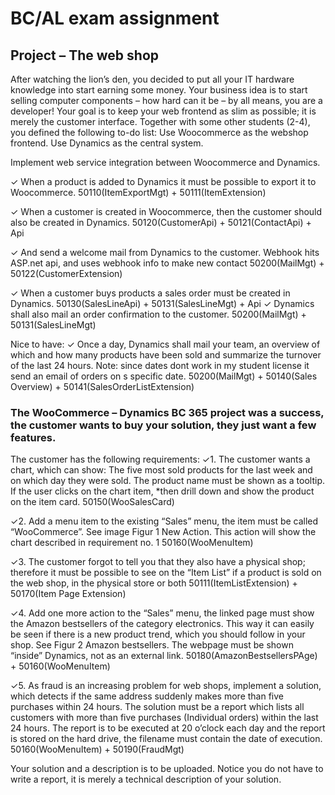 # BC/AL exam assignment

## Project – The web shop

After watching the lion’s den, you decided to put all your
IT hardware knowledge into start earning some money.
Your business idea is to start selling computer components – how hard can it be – by all means, you are a
developer!
Your goal is to keep your web frontend as slim as possible; it is merely the customer interface.
Together with some other students (2-4), you defined the following to-do list:
Use Woocommerce as the webshop frontend.
Use Dynamics as the central system.

Implement web service integration between Woocommerce and Dynamics.

✓   When a product is added to Dynamics it must be possible to export it to Woocommerce. 
50110(ItemExportMgt) + 50111(ItemExtension)

✓   When a customer is created in Woocommerce, then the customer should also be created in 
Dynamics. 
50120(CustomerApi) + 50121(ContactApi) + Api

✓   And send a welcome mail from Dynamics to the customer. 
Webhook hits ASP.net api, and uses webhook info to make new contact
50200(MailMgt) + 50122(CustomerExtension)

✓   When a customer buys products a sales order must be created in Dynamics.
50130(SalesLineApi) + 50131(SalesLineMgt) + Api
✓       Dynamics shall also mail an order confirmation to the customer.
50200(MailMgt) + 50131(SalesLineMgt)

Nice to have:
✓   Once a day, Dynamics shall mail your team, an overview of which and how many
products have been sold and summarize the turnover of the last 24 hours.
Note: since dates dont work in my student license it send an email of orders on s specific date.
50200(MailMgt) + 50140(Sales Overview) + 50141(SalesOrderListExtension)


### The WooCommerce – Dynamics BC 365 project was a success, the customer wants to buy your solution, they just want a few features.
The customer has the following requirements:
✓1.
The customer wants a chart, which can show:
The five most sold products for the last week and on which day they were sold. The product name must be
shown as a tooltip. If the user clicks on the chart item, 
*then drill down and show the product on the item card.
50150(WooSalesCard)

✓2.
Add a menu item to the existing “Sales” menu, the item must be called “WooCommerce”. See image Figur
1 New Action.
This action will show the chart described in requirement no. 1
50160(WooMenuItem)

✓3.
The customer forgot to tell you that they also have a physical shop; therefore it must be possible to see on
the “Item List” if a product is sold on the web shop, in the physical store or both
50111(ItemListExtension) + 50170(Item Page Extension)

✓4.
Add one more action to the “Sales” menu, the linked page must show the Amazon bestsellers of the
category electronics. This way it can easily be seen if there is a new product trend, which you should follow
in your shop. See Figur 2 Amazon bestsellers. The webpage must be shown “inside” Dynamics, not as an
external link.
50180(AmazonBestsellersPAge) + 50160(WooMenuItem)

✓5.
As fraud is an increasing problem for web shops, implement a solution, which detects if the same address
suddenly makes more than five purchases within 24 hours.
The solution must be a report which lists all customers with more than five purchases (Individual orders)
within the last 24 hours. The report is to be executed at 20 o’clock each day and the report is stored on the
hard drive, the filename must contain the date of execution.
50160(WooMenuItem) + 50190(FraudMgt)

Your solution and a description is to be uploaded. Notice you do not have to write a report, it is merely a
technical description of your solution.
